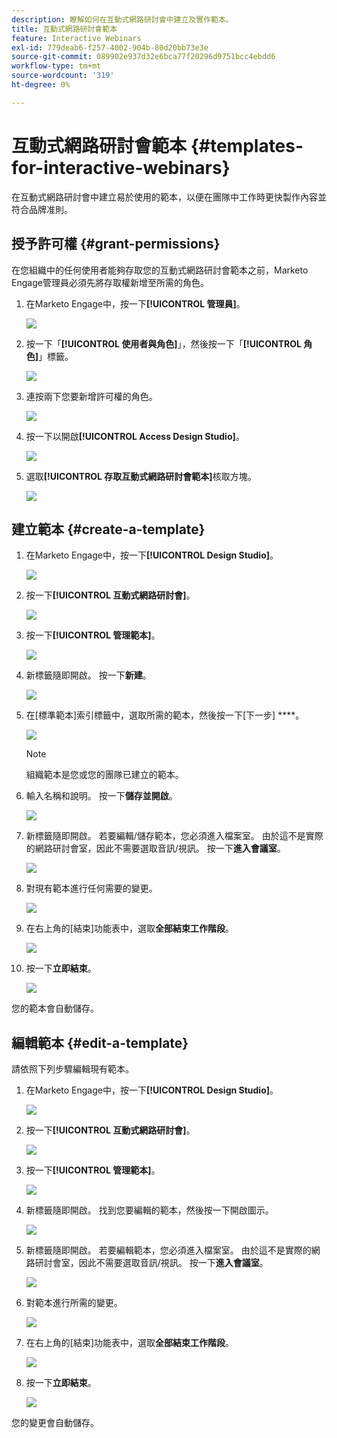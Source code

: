 ```yaml
---
description: 瞭解如何在互動式網路研討會中建立及實作範本。
title: 互動式網路研討會範本
feature: Interactive Webinars
exl-id: 779deab6-f257-4002-904b-80d20bb73e3e
source-git-commit: 089902e937d32e6bca77f20296d9751bcc4ebdd6
workflow-type: tm+mt
source-wordcount: '319'
ht-degree: 0%

---
```


# 互動式網路研討會範本 {#templates-for-interactive-webinars}

在互動式網路研討會中建立易於使用的範本，以便在團隊中工作時更快製作內容並符合品牌准則。

## 授予許可權 {#grant-permissions}

在您組織中的任何使用者能夠存取您的互動式網路研討會範本之前，Marketo Engage管理員必須先將存取權新增至所需的角色。

1. 在Marketo Engage中，按一下&#x200B;**[!UICONTROL 管理員]**。

   ![](assets/templates-for-interactive-webinars-1.png)

1. 按一下「**[!UICONTROL 使用者與角色]**」，然後按一下「**[!UICONTROL 角色]**」標籤。

   ![](assets/templates-for-interactive-webinars-2.png)

1. 連按兩下您要新增許可權的角色。

   ![](assets/templates-for-interactive-webinars-3.png)

1. 按一下以開啟&#x200B;**[!UICONTROL Access Design Studio]**。

   ![](assets/templates-for-interactive-webinars-4.png)

1. 選取&#x200B;**[!UICONTROL 存取互動式網路研討會範本]**&#x200B;核取方塊。

   ![](assets/templates-for-interactive-webinars-5.png)

## 建立範本 {#create-a-template}

1. 在Marketo Engage中，按一下&#x200B;**[!UICONTROL Design Studio]**。

   ![](assets/templates-for-interactive-webinars-6.png)

1. 按一下&#x200B;**[!UICONTROL 互動式網路研討會]**。

   ![](assets/templates-for-interactive-webinars-7.png)

1. 按一下&#x200B;**[!UICONTROL 管理範本]**。

   ![](assets/templates-for-interactive-webinars-8.png)

1. 新標籤隨即開啟。 按一下&#x200B;**新建**。

   ![](assets/templates-for-interactive-webinars-9.png)

1. 在[標準範本]索引標籤中，選取所需的範本，然後按一下[下一步] ****。

   ![](assets/templates-for-interactive-webinars-10.png)

   >[!NOTE]
   >
   >組織範本是您或您的團隊已建立的範本。

1. 輸入名稱和說明。 按一下&#x200B;**儲存並開啟**。

   ![](assets/templates-for-interactive-webinars-11.png)

1. 新標籤隨即開啟。 若要編輯/儲存範本，您必須進入檔案室。 由於這不是實際的網路研討會室，因此不需要選取音訊/視訊。 按一下&#x200B;**進入會議室**。

   ![](assets/templates-for-interactive-webinars-12.png)

1. 對現有範本進行任何需要的變更。

   ![](assets/templates-for-interactive-webinars-13.png)

1. 在右上角的[結束]功能表中，選取&#x200B;**全部結束工作階段**。

   ![](assets/templates-for-interactive-webinars-14.png)

1. 按一下&#x200B;**立即結束**。

   ![](assets/templates-for-interactive-webinars-15.png)

您的範本會自動儲存。

## 編輯範本 {#edit-a-template}

請依照下列步驟編輯現有範本。

1. 在Marketo Engage中，按一下&#x200B;**[!UICONTROL Design Studio]**。

   ![](assets/templates-for-interactive-webinars-16.png)

1. 按一下&#x200B;**[!UICONTROL 互動式網路研討會]**。

   ![](assets/templates-for-interactive-webinars-17.png)

1. 按一下&#x200B;**[!UICONTROL 管理範本]**。

   ![](assets/templates-for-interactive-webinars-18.png)

1. 新標籤隨即開啟。 找到您要編輯的範本，然後按一下開啟圖示。

   ![](assets/templates-for-interactive-webinars-19.png)

1. 新標籤隨即開啟。 若要編輯範本，您必須進入檔案室。 由於這不是實際的網路研討會室，因此不需要選取音訊/視訊。 按一下&#x200B;**進入會議室**。

   ![](assets/templates-for-interactive-webinars-20.png)

1. 對範本進行所需的變更。

   ![](assets/templates-for-interactive-webinars-21.png)

1. 在右上角的[結束]功能表中，選取&#x200B;**全部結束工作階段**。

   ![](assets/templates-for-interactive-webinars-22.png)

1. 按一下&#x200B;**立即結束**。

   ![](assets/templates-for-interactive-webinars-23.png)

您的變更會自動儲存。
